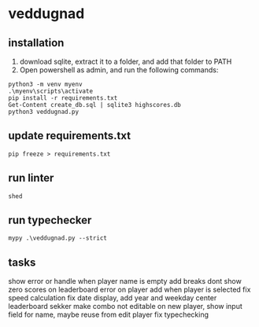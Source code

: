 # veddugnad

## installation
1. download sqlite, extract it to a folder, and add that folder to PATH
2. Open powershell as admin, and run the following commands:
```shell
python3 -m venv myenv
.\myenv\scripts\activate
pip install -r requirements.txt
Get-Content create_db.sql | sqlite3 highscores.db
python3 veddugnad.py
```

## update requirements.txt
```shell
pip freeze > requirements.txt
```

## run linter
```shell
shed
```

## run typechecker
```shell
mypy .\veddugnad.py --strict
```

## tasks

show error or handle when player name is empty
add breaks
dont show zero scores on leaderboard
error on player add when player is selected
fix speed calculation
fix date display, add year and weekday
center leaderboard sekker
make combo not editable
on new player, show input field for name, maybe reuse from edit player
fix typechecking